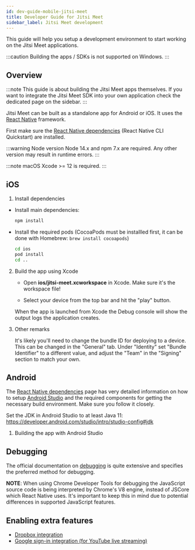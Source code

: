 ```yaml
---
id: dev-guide-mobile-jitsi-meet
title: Developer Guide for Jitsi Meet
sidebar_label: Jitsi Meet development
---
```


This guide will help you setup a development environment to start working on the Jitsi Meet applications.

:::caution
Building the apps / SDKs is not supported on Windows.
:::

## Overview

:::note
This guide is about building the Jitsi Meet apps themselves. If you want to integrate the Jitsi Meet SDK into your own application check the dedicated page on the sidebar.
:::

Jitsi Meet can be built as a standalone app for Android or iOS. It uses the
[React Native] framework.

First make sure the [React Native dependencies] (React Native CLI Quickstart) are installed.

:::warning Node version
Node 14.x and npm 7.x are required. Any other version may result in runtime errors.
:::

:::note macOS
Xcode >= 12 is required.
:::

## iOS

1. Install dependencies

  - Install main dependencies:

    ```bash
    npm install
    ```

  - Install the required pods (CocoaPods must be installled first, it can
    be done with Homebrew: `brew install cocoapods`)

    ```bash
    cd ios
    pod install
    cd ..
    ```

2. Build the app using Xcode

    - Open **ios/jitsi-meet.xcworkspace** in Xcode. Make sure it's the workspace
      file!

    - Select your device from the top bar and hit the "play" button.

    When the app is launched from Xcode the Debug console will show the output
    logs the application creates.

3. Other remarks

    It's likely you'll need to change the bundle ID for deploying to a device.
    This can be changed in the "General" tab. Under "Identity" set
    "Bundle Identifier" to a different value, and adjust the "Team" in the
    "Signing" section to match your own.


## Android

The [React Native dependencies] page has very detailed information on how to
setup [Android Studio] and the required components for getting the necessary
build environment. Make sure you follow it closely.

Set the JDK in Android Studio to at least Java 11: https://developer.android.com/studio/intro/studio-config#jdk

1. Building the app with Android Studio

## Debugging

The official documentation on [debugging] is quite extensive and specifies the
preferred method for debugging.

**NOTE**: When using Chrome Developer Tools for debugging the JavaScript source
code is being interpreted by Chrome's V8 engine, instead of JSCore which React
Native uses. It's important to keep this in mind due to potential differences in
supported JavaScript features.

## Enabling extra features

* [Dropbox integration](mobile-dropbox.md)
* [Google sign-in integration (for YouTube live streaming)](mobile-google-auth.md)

[Android Studio]: https://developer.android.com/studio/index.html
[debugging]: https://facebook.github.io/react-native/docs/debugging/
[React Native]: https://facebook.github.io/react-native/
[React Native dependencies]: https://reactnative.dev/docs/environment-setup
